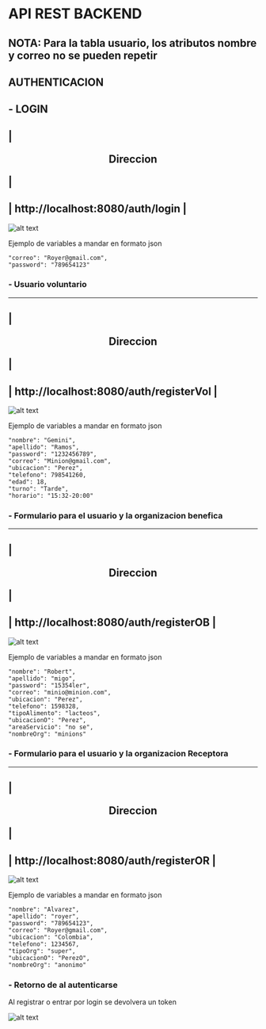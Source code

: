 
# API REST BACKEND
## NOTA: Para la tabla usuario, los atributos nombre y correo no se pueden repetir

## AUTHENTICACION

## - LOGIN

| <p><center> Direccion </center></p> | 
------------
| http://localhost:8080/auth/login |
------------

![alt text](image-2.png)

Ejemplo de variables a mandar en formato json

    "correo": "Royer@gmail.com",
    "password": "789654123"


### - Usuario voluntario
------------
| <p><center> Direccion </center></p> | 
------------
| http://localhost:8080/auth/registerVol |
------------

![alt text](image-1.png)

Ejemplo de variables a mandar en formato json

    "nombre": "Gemini",  
    "apellido": "Ramos",    
    "password": "1232456789",  
    "correo": "Minion@gmail.com",  
    "ubicacion": "Perez",  
    "telefono": 798541260,  
    "edad": 18,  
    "turno": "Tarde",  
    "horario": "15:32-20:00"  



### - Formulario para el usuario y la organizacion benefica
------------
| <p><center> Direccion </center></p> | 
------------
| http://localhost:8080/auth/registerOB |
------------

![alt text](image-3.png)

Ejemplo de variables a mandar en formato json

    "nombre": "Robert",
    "apellido": "migo",
    "password": "15354ler",
    "correo": "minio@minion.com",
    "ubicacion": "Perez",
    "telefono": 1598328,
    "tipoAlimento": "lacteos",
    "ubicacionO": "Perez",
    "areaServicio": "no se",
    "nombreOrg": "minions"

### - Formulario para el usuario y la organizacion Receptora
------------
| <p><center> Direccion </center></p> | 
------------
| http://localhost:8080/auth/registerOR |
------------

![alt text](image-4.png)

Ejemplo de variables a mandar en formato json

    "nombre": "Alvarez",
    "apellido": "royer",
    "password": "789654123",
    "correo": "Royer@gmail.com",
    "ubicacion": "Colombia",
    "telefono": 1234567,
    "tipoOrg": "super",
    "ubicacionO": "PerezO",
    "nombreOrg": "anonimo"

### - Retorno de al autenticarse

Al registrar o entrar por login se devolvera un token 

![alt text](image-5.png)
